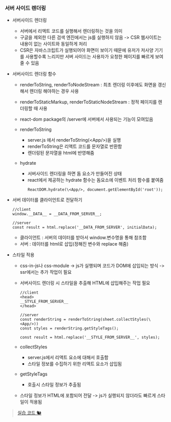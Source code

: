 <h3>서버 사이드 렌더링</h3>

- 서버사이드 렌더링

  - 서버에서 리액트 코드를 실행해서 렌더링하는 것을 의미
  - 구글을 제외한 다른 검색 엔진에서는 js를 실행하지 않음 -> CSR 웹사이트는 내용이 없는 사이트와 동일하게 처리
  - CSR은 자바스크립트가 실행되어야 화면이 보이기 때문에 유저가 저사양 기기를 사용할수록 느리지만 서버 사이드는 사용자가 요청한 페이지를 빠르게 보여줄 수 있음

- 서버사이드 렌더링 함수

  - renderToString, renderToNodeStream : 최초 렌더링 이후에도 화면을 갱신해서 렌더링 해야하는 경우 사용
  - renderToStaticMarkup, renderToStaticNodeStream : 정적 페이지를 렌더링할 때 사용
  - react-dom package의 /server에 서버에서 사용되는 기능이 모여있음

  - renderToString
    - server.js 에서 renderToString(\<App/>)을 실행
    - renderToString은 리액트 코드를 문자열로 반환함
    - 렌더링된 문자열을 html에 반영해줌
  - hydrate
    - 서버사이드 렌더링을 하면 돔 요소가 만들어진 상태
    - react에서 제공하는 hydrate 함수는 돔요소에 이벤트 처리 함수를 붙여줌
      ```
      ReactDOM.hydrate(\<App/>, document.getElementById('root'));
      ```

- 서버 데이터를 클라이언트로 전달하기

  ```
  //client
  window.__DATA__ = __DATA_FROM_SERVER__;

  //server
  const result = html.replace('__DATA_FROM_SERVER', initialData);
  ```

  - 클라이언트 : 서버의 데이터를 받아서 window.변수명을 통해 참조함
  - 서버 : 데이터를 html로 삽입(정해진 변수와 replace 해줌)

- 스타일 적용

  - css-in-js나 css-module -> js가 실행되며 코드가 DOM에 삽입되는 방식 -> ssr에서는 추가 작업이 필요
  - 서버사이드 렌더링 시 스타일을 추출해 HTML에 삽입해주는 작업 필요

    ```
    //client
    <head>
    __STYLE_FROM_SERVER__
    </head>

    //server
    const renderString = renderToString(sheet.collectStyles(\<App/>))
    const styles = renderString.getStyleTags();

    const result = html.replace('__STYLE_FROM_SERVER__', styles);
    ```

  - collectStyles
    - server.js에서 리액트 요소에 대해서 호출함
    - 스타일 정보를 수집하기 위한 리액트 요소가 삽입됨
  - getStyleTags

    - 호출시 스타일 정보가 추출됨

  - 스타일 정보가 HTML에 포함되어 전달 -> js가 실행되지 않더라도 빠르게 스타일이 적용됨

> [실습 코드 🐿](https://github.com/Choozii/react_playground/tree/main/test-ssr)
